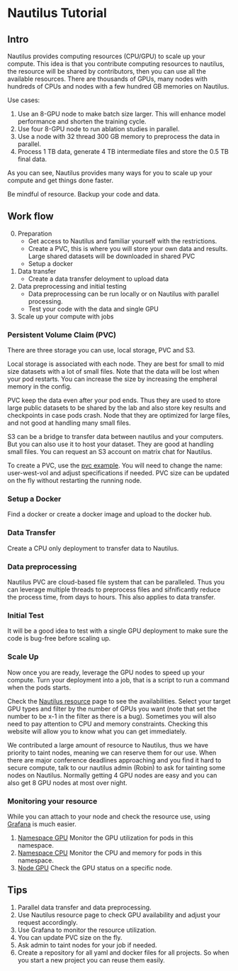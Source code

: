 # Nautilus Tutorial

## Intro

Nautilus provides computing resources (CPU/GPU) to scale up your compute. This idea is that you contribute computing resources to nautilus, the resource will be shared by contributors, then you can use all the available resources. There are thousands of GPUs, many nodes with hundreds of CPUs and nodes with a few hundred GB memories on Nautilus.

Use cases:
1. Use an 8-GPU node to make batch size larger. This will enhance model performance and shorten the training cycle.
2. Use four 8-GPU node to run ablation studies in parallel.
3. Use a node with 32 thread 300 GB memory to preprocess the data in parallel.
4. Process 1 TB data, generate 4 TB intermediate files and store the 0.5 TB final data.

As you can see, Nautilus provides many ways for you to scale up your compute and get things done faster.

Be mindful of resource.
Backup your code and data.

## Work flow

0. Preparation
    - Get access to Nautilus and familiar yourself with the restrictions.
    - Create a PVC, this is where you will store your own data and results. Large shared datasets will be downloaded in shared PVC
    - Setup a docker
1. Data transfer
    - Create a data transfer deloyment to upload data
2. Data preprocessing and initial testing
    - Data preprocessing can be run locally or on Nautilus with parallel processing.
    - Test your code with the data and single GPU
3. Scale up your compute with jobs

### Persistent Volume Claim (PVC)

There are three storage you can use, local storage, PVC and S3.

Local storage is associated with each node. They are best for small to mid size datasets with a lot of small files. Note that the data will be lost when your pod restarts. You can increase the size by increasing the empheral memory in the config.

PVC keep the data even after your pod ends. Thus they are used to store large public datasets to be shared by the lab and also store key results and checkpoints in case pods crash. Node that they are optimized for large files, and not good at handling many small files.

S3 can be a bridge to transfer data between nautilus and your computers. But you can also use it to host your dataset. They are good at handling small files. You can request an S3 account on matrix chat for Nautilus.

To create a PVC, use the [pvc example](example/pvc-example.yaml). 
You will need to change the name: user-west-vol and adjust specifications if needed. PVC size can be updated on the fly without restarting the running node.

### Setup a Docker

Find a docker or create a docker image and upload to the docker hub.


### Data Transfer

Create a CPU only deployment to transfer data to Nautilus. 

### Data preprocessing

Nautilus PVC are cloud-based file system that can be paralleled. Thus you can leverage multiple threads to preprocess files and sifnificantly reduce the process time, from days to hours. This also applies to data transfer.

### Initial Test

It will be a good idea to test with a single GPU deployment to make sure the code is bug-free before scaling up. 

### Scale Up

Now once you are ready, leverage the GPU nodes to speed up your compute. Turn your deployment into a job, that is a script to run a command when the pods starts.

Check the [Nautilus resource](https://portal.nrp-nautilus.io/resources) page to see the availabilities. Select your target GPU types and filter by the number of GPUs you want (note that set the number to be x-1 in the filter as there is a bug). Sometimes you will also need to pay attention to CPU and memory constraints. Checking this website will allow you to know what you can get immediately.

We contributed a large amount of resource to Nautilus, thus we have priority to taint nodes, meaning we can reserve them for our use. When there are major conference deadlines approaching and you find it hard to secure compute, talk to our nautilus admin (Robin) to ask for tainting some nodes on Nautilus. Normally getting 4 GPU nodes are easy and you can also get 8 GPU nodes at most over night.

### Monitoring your resource

While you can attach to your node and check the resource use, using [Grafana](https://grafana.nrp-nautilus.io/d/dRG9q0Ymz/k8s-compute-resources-namespace-gpus?orgId=1&refresh=30s&var-namespace=cogrob&from=now-30m&to=now) is much easier.

1. [Namespace GPU](https://grafana.nrp-nautilus.io/d/dRG9q0Ymz/k8s-compute-resources-namespace-gpus?orgId=1&refresh=30s) Monitor the GPU utilization for pods in this namespace.
2. [Namespace CPU](https://grafana.nrp-nautilus.io/d/85a562078cdf77779eaa1add43ccec1e/kubernetes-compute-resources-namespace-pods?orgId=1&refresh=10s) Monitor the CPU and memory for pods in this namespace.
3. [Node GPU](https://grafana.nrp-nautilus.io/d/Tf9PkuSik/k8s-nvidia-gpu-node?orgId=1&refresh=15m) Check the GPU status on a specific node.



## Tips

1. Parallel data transfer and data preprocessing.
2. Use Nautilus resource page to check GPU availability and adjust your request accordingly.
3. Use Grafana to monitor the resource utilization.
4. You can update PVC size on the fly.
5. Ask admin to taint nodes for your job if needed.
6. Create a repository for all yaml and docker files for all projects. So when you start a new project you can reuse them easily.

